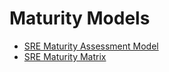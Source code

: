 # Maturity Models

*  [SRE Maturity Assessment Model](SRE_maturity_assessment.md)
*  [SRE Maturity Matrix](SRE_maturity_matrix.md)
